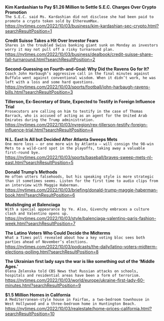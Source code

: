 **Kim Kardashian to Pay $1.26 Million to Settle S.E.C. Charges Over Crypto Promotion**\
`The S.E.C. said Ms. Kardashian did not disclose she had been paid to promote a crypto token sold by EthereumMax.`\
https://nytimes.com/2022/10/03/business/kim-kardashian-sec-crypto.html?searchResultPosition=1

**Credit Suisse Takes a Hit Over Investor Fears**\
`Shares in the troubled Swiss banking giant sunk on Monday as investors worry it may not pull off a risky turnaround plan.`\
https://nytimes.com/2022/10/03/business/dealbook/credit-suisse-share-fall-turnaround.html?searchResultPosition=2

**Second-Guessing on Fourth-and-Goal: Why Did the Ravens Go for It?**\
`Coach John Harbaugh’s aggressive call in the final minutes against Buffalo went against conventional wisdom. When it didn’t work, he was left with a loss and some hard questions.`\
https://nytimes.com/2022/10/03/sports/football/john-harbaugh-ravens-bills.html?searchResultPosition=3

**Tillerson, Ex-Secretary of State, Expected to Testify in Foreign Influence Trial**\
`Prosecutors are calling on him to testify in the case of Thomas Barrack, who is accused of acting as an agent for the United Arab Emirates during the Trump administration.`\
https://nytimes.com/2022/10/03/nyregion/rex-tillerson-testify-foreign-influence-trial.html?searchResultPosition=4

**N.L. East Is All but Decided After Atlanta Sweeps Mets**\
`One more loss — or one more win by Atlanta — will consign the 98-win Mets to a wild-card spot in the playoffs, taking away a valuable first-round bye.`\
https://nytimes.com/2022/10/03/sports/baseball/braves-sweep-mets-nl-east.html?searchResultPosition=5

**Donald Trump’s Methods**\
`He often utters falsehoods, but his speaking style is more strategic than it sometimes seems. Listen for the first time to audio clips from an interview with Maggie Haberman.`\
https://nytimes.com/2022/10/03/briefing/donald-trump-maggie-haberman-book.html?searchResultPosition=6

**Mudslinging at Balenciaga**\
`With a special appearance by Ye. Also, Givenchy embraces a culture clash and Valentino opens up.`\
https://nytimes.com/2022/10/03/style/balenciaga-valentino-paris-fashion-week.html?searchResultPosition=7

**The Latino Voters Who Could Decide the Midterms**\
`What a Times poll revealed about how a key voting bloc sees both parties ahead of November’s elections.`\
https://nytimes.com/2022/10/03/podcasts/the-daily/latino-voters-midterm-elections-polling.html?searchResultPosition=8

**The Ukrainian first lady says the war is like something out of the ‘Middle Ages.’**\
`Olena Zelenska told CBS News that Russian attacks on schools, hospitals and residential areas have been a form of terrorism.`\
https://nytimes.com/2022/10/03/world/europe/ukraine-first-lady-60-minutes.html?searchResultPosition=9

**$1.5 Million Homes in California**\
`A Mediterranean-style house in Fairfax, a two-bedroom townhouse in West Hollywood and a three-bedroom home in Huntington Beach.`\
https://nytimes.com/2022/10/03/realestate/home-prices-california.html?searchResultPosition=10

